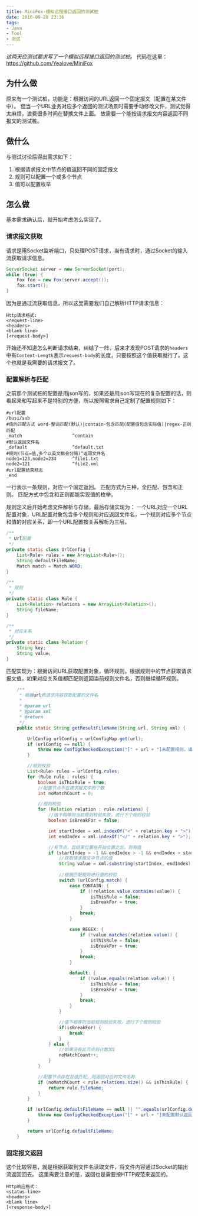 ```yaml
---
title: MiniFox-模拟远程接口返回的测试桩
date: 2016-09-28 23:36
tags: 
- Java
- Tool
- 测试
---
```


*这两天应测试要求写了一个模拟远程接口返回的测试桩。*
代码在这里：https://github.com/Yealove/MiniFox

## 为什么做
原来有一个测试桩，功能是：根据访问的URL返回一个固定报文（配置在某文件中）。
但当一个URL业务对应多个返回的测试场景时需要手动修改文件，测试觉得太麻烦，浪费很多时间在替换文件上面。
故需要一个能按请求报文内容返回不同报文的测试桩。

## 做什么
与测试讨论后得出需求如下：
1. 根据请求报文中节点的值返回不同的固定报文
2. 规则可以配置一个或多个节点
3. 值可以配置枚举

## 怎么做
基本需求确认后，就开始考虑怎么实现了。

### 请求报文获取
请求是用Socket监听端口，只处理POST请求，当有请求时，通过Socket的输入流获取请求信息。
```Java
ServerSocket server = new ServerSocket(port);
while (true) {
    Fox fox = new Fox(server.accept());
    fox.start();
}
```

因为是通过流获取信息，所以这里需要我们自己解析HTTP请求信息：
```
Http请求格式:
<request-line>
<headers>
<blank line>
[<request-body>]
```
开始还不知道怎么判断请求结束，纠结了一阵，后来才发现POST请求的`headers`中有`Content-Length`表示`request-body`的长度，只要按照这个值获取就行了。这个也就是我需要的请求报文了。


### 配置解析与匹配
之前那个测试桩的配置是用json写的，如果还是用json写现在的复杂配置的话，则看起来和写起来不是特别的方便，所以按照需求自己定制了配置规则如下：
```
#url配置
/busi/sub
#值的匹配方式 word-整词匹配(默认)|contain-包含匹配(配置值包含实际值)|regex-正则匹配
_match                   ^contain
#默认返回文件名
_default                 ^default.txt
#规则(节点=值,多个以英文都会分隔)^返回文件名
node1=123,node2=234      ^file1.txt
node2=121                ^file2.xml
#url配置结束标志
_end
```
一行表示一条规则，对应一个固定返回。
匹配方式为三种，全匹配、包含和正则。
匹配方式中包含和正则都能实现值的枚举。

规则定义后开始考虑文件解析与存储，最后存储实现为：
一个URL对应一个URL配置对象，URL配置对象包含多个规则和对应返回文件名，一个规则对应多个节点和值的对应关系，即一个URL配置按关系解析为三层。
```Java
/**
 * Url配置
 */
private static class UrlConfig {
	List<Rule> rules = new ArrayList<Rule>();
	String defaultFileName;
	Match match = Match.WORD;
}

/**
 * 规则
 */
private static class Rule {
	List<Relation> relations = new ArrayList<Relation>();
	String fileName;
}

/**
 * 对应关系
 */
private static class Relation {
	String key;
	String value;
}
```

匹配实现为：根据访问URL获取配置对象，循环规则，根据规则中的节点获取请求报文值，如果对应关系值都匹配则返回当前规则文件名，否则继续循环规则。
```Java
    /**
     * 根据url和请求内容获取配置的文件名
     *
     * @param url
     * @param xml
     * @return
     */
    public static String getResultFileName(String url, String xml) {

        UrlConfig urlConfig = urlConfigMap.get(url);
        if (urlConfig == null) {
            throw new ConfigCheckedException("[" + url + "]未配置规则，请检查配置！");
        }

        //规则校验
        List<Rule> rules = urlConfig.rules;
        for (Rule rule : rules) {
            boolean isThisRule = true;
            //配置节点不在请求报文中的个数
            int noMatchCount = 0;

            //规则校验
            for (Relation relation : rule.relations) {
                //值不相等则当前规则校验失败，进行下个规则校验
                boolean isBreakFor = false;

                int startIndex = xml.indexOf("<" + relation.key + ">") + relation.key.length() + 2;
                int endIndex = xml.indexOf("</" + relation.key + ">");

                //有节点，且结束位置在开始位置之后，则有值
                if (startIndex > -1 && endIndex > -1 && endIndex > startIndex) {
                    //获取请求报文中节点的值
                    String value = xml.substring(startIndex, endIndex);
                    
                    //根据匹配规则进行值的校验
                    switch (urlConfig.match) {
                        case CONTAIN: {
                            if (!relation.value.contains(value)) {
                                isThisRule = false;
                                isBreakFor = true;
                            }
                            break;
                        }

                        case REGEX: {
                            if (!value.matches(relation.value)) {
                                isThisRule = false;
                                isBreakFor = true;
                            }
                            break;
                        }

                        default: {
                            if (!value.equals(relation.value)) {
                                isThisRule = false;
                                isBreakFor = true;
                            }
                            break;
                        }
                    }

                    //值不相等则当前规则校验失败，进行下个规则校验
                    if(isBreakFor) {
                        break;
                    }
                } else {
                    //如果没有此节点则计数加1
                    noMatchCount++;
                }
            }

            //配置节点存在且值匹配，则返回对应的文件名称
            if (noMatchCount < rule.relations.size() && isThisRule) {
                return rule.fileName;
            }
        }

        if (urlConfig.defaultFileName == null || "".equals(urlConfig.defaultFileName.trim())) {
            throw new ConfigCheckedException("[" + url + "]未配置默认返回");
        }

        return urlConfig.defaultFileName;
    }

```

### 固定报文返回
这个比较容易，就是根据获取到文件名读取文件，将文件内容通过Socket的输出流返回回去。
这里需要注意的是，返回也是需要按HTTP规范来返回的。
```
Http响应格式：
<status-line>
<headers>
<blank line>
[<response-body>]
```





